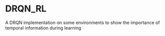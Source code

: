 # DRQN_RL
A DRQN implementation on some environments to  show the importance of temporal information during learning
